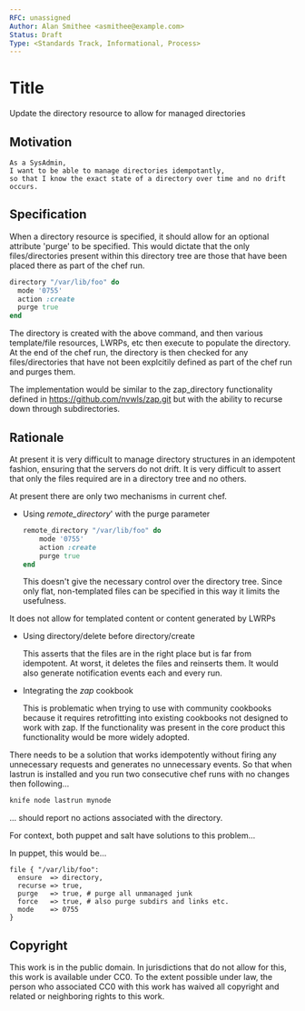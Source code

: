 ```yaml
---
RFC: unassigned
Author: Alan Smithee <asmithee@example.com>
Status: Draft
Type: <Standards Track, Informational, Process>
---
```


# Title

Update the directory resource to allow for managed directories

## Motivation

    As a SysAdmin,
    I want to be able to manage directories idempotantly,
    so that I know the exact state of a directory over time and no drift occurs.

## Specification

When a directory resource is specified, it should allow for an optional attribute 'purge' to be specified. This would dictate that the only files/directories present within this directory tree are those that have been placed there as part of the chef run.

```ruby
directory "/var/lib/foo" do
  mode '0755'
  action :create
  purge true
end

```

The directory is created with the above command, and then various template/file resources, LWRPs, etc then execute to populate the directory. At the end of the chef run, the directory is then checked for any files/directories that have not been explcitily defined as part of the chef run and purges them.

The implementation would be similar to the zap_directory functionality defined in https://github.com/nvwls/zap.git but with the ability to recurse down through subdirectories.



## Rationale

At present it is very difficult to manage directory structures in an idempotent fashion, ensuring that the servers do not drift. It is very difficult to assert that only the files required are in a directory tree and no others.

At present there are only two mechanisms in current chef.

* Using *remote_directory*' with the purge parameter

  ```ruby
  remote_directory "/var/lib/foo" do
      mode '0755'
      action :create
      purge true
  end
  ```
  This doesn't give the necessary control over the directory tree. Since only flat, non-templated files can be specified in this way it limits the usefulness.
  
 It does not allow for templated content or content generated by LWRPs

* Using directory/delete before directory/create

  This asserts that the files are in the right place but is far from idempotent. At worst, it deletes the files and reinserts them. It would also generate notification events each and every run. 
  
* Integrating the *zap* cookbook

  This is problematic when trying to use with community cookbooks because it requires retrofitting into existing cookbooks not designed to work with zap. If the functionality was present in the core product this functionality would be more widely adopted.
  
  
There needs to be a solution that works idempotently without firing any unnecessary requests and generates no unnecessary events. So that when lastrun is installed and you run two consecutive chef runs with no changes then following...

```bash
knife node lastrun mynode
```

... should report no actions associated with the directory.

For context, both puppet and salt have solutions to this problem...

In puppet, this would be...

```text
file { "/var/lib/foo":
  ensure  => directory, 
  recurse => true, 
  purge   => true, # purge all unmanaged junk
  force   => true, # also purge subdirs and links etc.
  mode    => 0755
}
```



## Copyright

This work is in the public domain. In jurisdictions that do not allow for this,
this work is available under CC0. To the extent possible under law, the person
who associated CC0 with this work has waived all copyright and related or
neighboring rights to this work.

